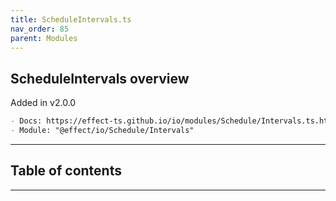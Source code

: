 ```yaml
---
title: ScheduleIntervals.ts
nav_order: 85
parent: Modules
---
```


## ScheduleIntervals overview

Added in v2.0.0

```md
- Docs: https://effect-ts.github.io/io/modules/Schedule/Intervals.ts.html
- Module: "@effect/io/Schedule/Intervals"
```

---

<h2 class="text-delta">Table of contents</h2>

---
